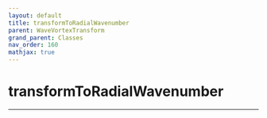 ```yaml
---
layout: default
title: transformToRadialWavenumber
parent: WaveVortexTransform
grand_parent: Classes
nav_order: 160
mathjax: true
---
```


#  transformToRadialWavenumber




---

